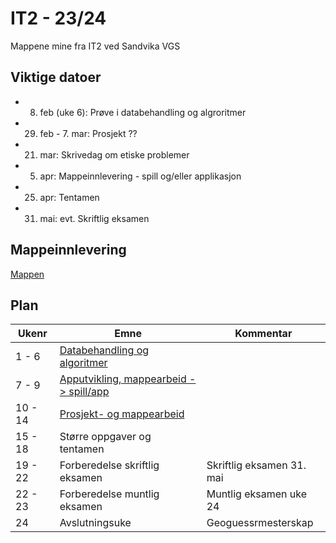 # IT2 - 23/24
Mappene mine fra IT2 ved Sandvika VGS


## Viktige datoer

- 8. feb (uke 6): Prøve i databehandling og algroritmer
- 29. feb - 7. mar: Prosjekt ??
- 21. mar: Skrivedag om etiske problemer
- 5. apr: Mappeinnlevering - spill og/eller applikasjon
- 25. apr: Tentamen
- 31. mai: evt. Skriftlig eksamen

## Mappeinnlevering
[Mappen](./mappeinnlevering/readme.md)

## Plan

| Ukenr   | Emne                                                                      | Kommentar                 |
| ------- | ------------------------------------------------------------------------- | ------------------------- |
| 1 - 6   | [Databehandling og algoritmer](/1-databehandling-og-algoritmer/readme.md) |                           |
| 7 - 9   | [Apputvikling, mappearbeid -> spill/app](/2-apputvikling/readme.md)       |                           |
| 10 - 14 | [Prosjekt- og mappearbeid](/3-prosjekt-og-mappearbeid/readme.md)          |                           |
| 15 - 18 | Større oppgaver og tentamen                                               |                           |
| 19 - 22 | Forberedelse skriftlig eksamen                                            | Skriftlig eksamen 31. mai |
| 22 - 23 | Forberedelse muntlig eksamen                                              | Muntlig eksamen uke 24    |
| 24      | Avslutningsuke                                                            | Geoguessrmesterskap       |

